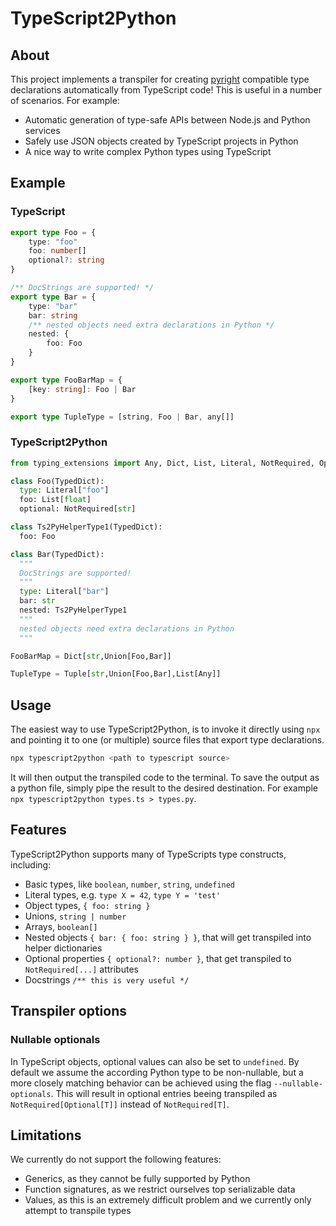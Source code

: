 # TypeScript2Python

## About

This project implements a transpiler for creating [pyright](https://github.com/microsoft/pyright) compatible type declarations automatically from TypeScript code! 
This is useful in a number of scenarios.
For example:

- Automatic generation of type-safe APIs between Node.js and Python services
- Safely use JSON objects created by TypeScript projects in Python
- A nice way to write complex Python types using TypeScript 

## Example

### TypeScript
```ts
export type Foo = {
    type: "foo"
    foo: number[]
    optional?: string
}

/** DocStrings are supported! */
export type Bar = {
    type: "bar"
    bar: string
    /** nested objects need extra declarations in Python */
    nested: { 
        foo: Foo
    }
}

export type FooBarMap = { 
    [key: string]: Foo | Bar
}

export type TupleType = [string, Foo | Bar, any[]]
```

### TypeScript2Python

```python
from typing_extensions import Any, Dict, List, Literal, NotRequired, Optional, Tuple, TypedDict, Union

class Foo(TypedDict):
  type: Literal["foo"]
  foo: List[float]
  optional: NotRequired[str]

class Ts2PyHelperType1(TypedDict):
  foo: Foo

class Bar(TypedDict):
  """
  DocStrings are supported!
  """
  type: Literal["bar"]
  bar: str
  nested: Ts2PyHelperType1
  """
  nested objects need extra declarations in Python
  """

FooBarMap = Dict[str,Union[Foo,Bar]]

TupleType = Tuple[str,Union[Foo,Bar],List[Any]]
```


## Usage

The easiest way to use TypeScript2Python, is to invoke it directly using `npx` and pointing it to one (or multiple) source files that export type declarations.

```bash
npx typescript2python <path to typescript source>
```

It will then output the transpiled code to the terminal.
To save the output as a python file, simply pipe the result to the desired destination.
For example `npx typescript2python types.ts > types.py`.

## Features

TypeScript2Python supports many of TypeScripts type constructs, including:

- Basic types, like `boolean`, `number`, `string`, `undefined`
- Literal types, e.g. `type X = 42`, `type Y = 'test'`
- Object types, `{ foo: string }`
- Unions, `string | number`
- Arrays, `boolean[]`
- Nested objects `{ bar: { foo: string } }`, that will get transpiled into helper dictionaries
- Optional properties `{ optional?: number }`, that get transpiled to `NotRequired[...]` attributes
- Docstrings `/** this is very useful */`

## Transpiler options

### Nullable optionals

In TypeScript objects, optional values can also be set to `undefined`. By default we assume the according Python
type to be non-nullable, but a more closely matching behavior can be achieved using the flag `--nullable-optionals`.
This will result in optional entries beeing transpiled as `NotRequired[Optional[T]]` instead of `NotRequired[T]`.

## Limitations

We currently do not support the following features:

- Generics, as they cannot be fully supported by Python
- Function signatures, as we restrict ourselves top serializable data
- Values, as this is an extremely difficult problem and we currently only attempt to transpile types
